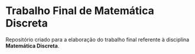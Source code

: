 # Trabalho Final de Matemática Discreta

Repositório criado para a elaboração do trabalho final referente à disciplina **Matemática Discreta**.

